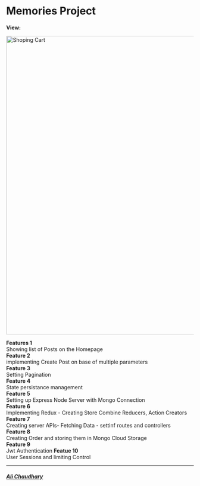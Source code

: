 <h1>Memories Project</h1>  

**View:**  
     
<a href="https://memories-project570.web.app/">
    <img src="./public/images/app_screen.jpg" alt="Shoping Cart" width="800" height="auto">
</a>

**Features 1**  
    Showing list of Posts on the Homepage  
**Feature 2**  
    implementing Create Post on base of multiple parameters  
**Feature 3**  
    Setting Pagination  
**Feature 4**  
    State persistance management  
**Feature 5**  
    Setting up Express Node Server with Mongo Connection  
**Feature 6**  
    Implementing Redux - Creating Store Combine Reducers, Action Creators  
**Feature 7**  
    Creating server APIs- Fetching Data - settinf routes and controllers  
**Feature 8**  
    Creating Order and storing them in Mongo Cloud Storage  
**Feature 9**  
      Jwt Authentication
**Featue 10**  
    User Sessions and limiting Control
 
 <hr />

 <a href="https://i-m-alichaudhary.web.app/"><h5><i>Ali Chaudhary</i></h5></a>
